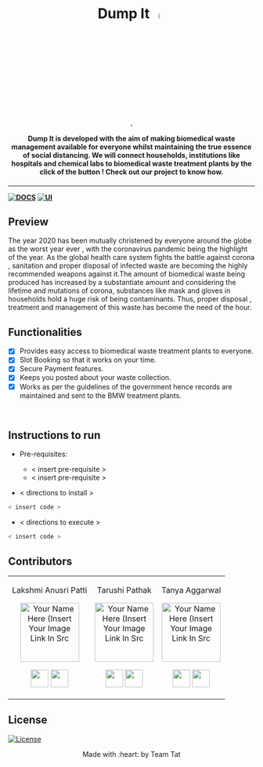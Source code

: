 <p align="center">
	<h1 align="center"> Dump It <img src="https://www.flaticon.com/svg/static/icons/svg/3773/3773979.svg" alt=" " height="5%" width="5%"/> </h1>
	<h4 align="center"> .
  
   Dump It is developed with the aim of making biomedical waste management available for everyone whilst maintaining the true essence of social distancing. We will connect households, institutions like hospitals and chemical labs to biomedical waste treatment plants by the click of the button ! Check out our project to know how.
  
  
  <h4>
</p>

---
[![DOCS](https://img.shields.io/badge/Documentation-see%20docs-green?style=flat-square&logo=appveyor)](INSERT_LINK_FOR_DOCS_HERE) 
  [![UI ](https://img.shields.io/badge/User%20Interface-Link%20to%20UI-orange?style=flat-square&logo=appveyor)](INSERT_UI_LINK_HERE)

## Preview
The year 2020 has been mutually christened by everyone around the globe as the worst year ever , with the coronavirus pandemic being the highlight of the year.   As the global health care system fights the battle against corona , sanitation and proper disposal of infected waste are becoming the highly recommended weapons against it.The amount of biomedical waste being produced has increased by a substantiate amount and considering the lifetime and mutations of corona, substances like mask and gloves in households hold a huge risk of being contaminants. Thus, proper disposal , treatment and management of this waste has become the need of the hour.
## Functionalities
- [x] Provides easy access to biomedical waste treatment plants to everyone.
- [x] Slot Booking so that it works on your time.
- [x] Secure Payment features.
- [x] Keeps you posted about your waste collection.
- [x] Works as per the guidelines of the government hence records are maintained and sent to the BMW treatment plants.

<br>


## Instructions to run

* Pre-requisites:
	-  < insert pre-requisite >
	-  < insert pre-requisite >

* < directions to install > 
```bash
< insert code >
```

* < directions to execute >

```bash
< insert code >
```

## Contributors

<table>
<tr align="center">


<td>

Lakshmi Anusri Patti

<p align="center">
<img src = " https://lh3.googleusercontent.com/ogw/ADGmqu_Q8ii2P1PcDeyxpF8F1R5DoEIUj5om6f3O9At1aw=s83-c-mo" height="120" alt="Your Name Here (Insert Your Image Link In Src">
</p>
<p align="center">
<a href = "https://github.com/person1"><img src = "http://www.iconninja.com/files/241/825/211/round-collaboration-social-github-code-circle-network-icon.svg" width="36" height = "36"/></a>
<a href = "https://www.linkedin.com/in/person1">
<img src = "http://www.iconninja.com/files/863/607/751/network-linkedin-social-connection-circular-circle-media-icon.svg" width="36" height="36"/>
</a>
</p>
</td>


<td>

Tarushi Pathak

<p align="center">
<img src = ""  height="120" alt="Your Name Here (Insert Your Image Link In Src">
</p>
<p align="center">
<a href = "https://github.com/person2"><img src = "http://www.iconninja.com/files/241/825/211/round-collaboration-social-github-code-circle-network-icon.svg" width="36" height = "36"/></a>
<a href = "https://www.linkedin.com/in/person2">
<img src = "http://www.iconninja.com/files/863/607/751/network-linkedin-social-connection-circular-circle-media-icon.svg" width="36" height="36"/>
</a>
</p>
</td>



<td>

Tanya Aggarwal

<p align="center">
<img src = ""  height="120" alt="Your Name Here (Insert Your Image Link In Src">
</p>
<p align="center">
<a href = "https://github.com/person3"><img src = "http://www.iconninja.com/files/241/825/211/round-collaboration-social-github-code-circle-network-icon.svg" width="36" height = "36"/></a>
<a href = "https://www.linkedin.com/in/person3">
<img src = "http://www.iconninja.com/files/863/607/751/network-linkedin-social-connection-circular-circle-media-icon.svg" width="36" height="36"/>
</a>
</p>
</td>
</tr>
  </table>
  
## License
[![License](http://img.shields.io/:license-mit-blue.svg?style=flat-square)](http://badges.mit-license.org)

<p align="center">
	Made with :heart: by Team Tat
</p>

